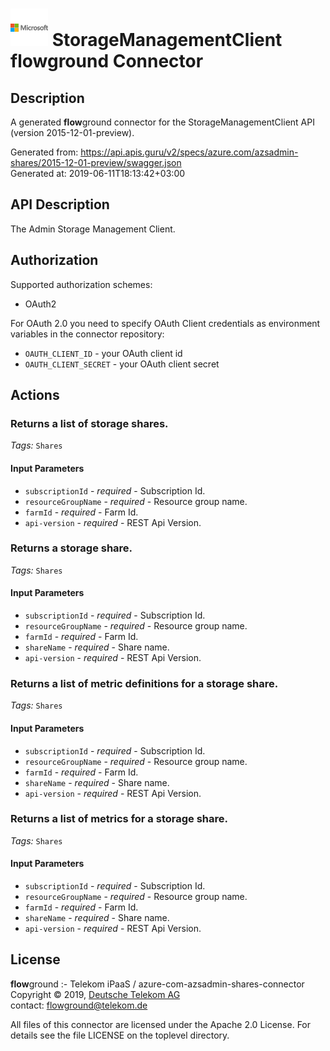 # ![LOGO](logo.png) StorageManagementClient **flow**ground Connector

## Description

A generated **flow**ground connector for the StorageManagementClient API (version 2015-12-01-preview).

Generated from: https://api.apis.guru/v2/specs/azure.com/azsadmin-shares/2015-12-01-preview/swagger.json<br/>
Generated at: 2019-06-11T18:13:42+03:00

## API Description

The Admin Storage Management Client.

## Authorization

Supported authorization schemes:
- OAuth2

For OAuth 2.0 you need to specify OAuth Client credentials as environment variables in the connector repository:
* `OAUTH_CLIENT_ID` - your OAuth client id
* `OAUTH_CLIENT_SECRET` - your OAuth client secret

## Actions

### Returns a list of storage shares.

*Tags:* `Shares`

#### Input Parameters
* `subscriptionId` - _required_ - Subscription Id.
* `resourceGroupName` - _required_ - Resource group name.
* `farmId` - _required_ - Farm Id.
* `api-version` - _required_ - REST Api Version.

### Returns a storage share.

*Tags:* `Shares`

#### Input Parameters
* `subscriptionId` - _required_ - Subscription Id.
* `resourceGroupName` - _required_ - Resource group name.
* `farmId` - _required_ - Farm Id.
* `shareName` - _required_ - Share name.
* `api-version` - _required_ - REST Api Version.

### Returns a list of metric definitions for a storage share.

*Tags:* `Shares`

#### Input Parameters
* `subscriptionId` - _required_ - Subscription Id.
* `resourceGroupName` - _required_ - Resource group name.
* `farmId` - _required_ - Farm Id.
* `shareName` - _required_ - Share name.
* `api-version` - _required_ - REST Api Version.

### Returns a list of metrics for a storage share.

*Tags:* `Shares`

#### Input Parameters
* `subscriptionId` - _required_ - Subscription Id.
* `resourceGroupName` - _required_ - Resource group name.
* `farmId` - _required_ - Farm Id.
* `shareName` - _required_ - Share name.
* `api-version` - _required_ - REST Api Version.

## License

**flow**ground :- Telekom iPaaS / azure-com-azsadmin-shares-connector<br/>
Copyright © 2019, [Deutsche Telekom AG](https://www.telekom.de)<br/>
contact: flowground@telekom.de

All files of this connector are licensed under the Apache 2.0 License. For details
see the file LICENSE on the toplevel directory.
